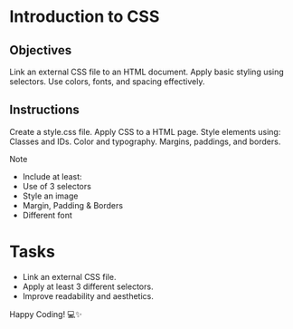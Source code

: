 # Introduction to CSS

## Objectives
Link an external CSS file to an HTML document.
Apply basic styling using selectors.
Use colors, fonts, and spacing effectively.

## Instructions

Create a style.css file.
Apply CSS to a HTML page.
Style elements using:
Classes and IDs.
Color and typography.
Margins, paddings, and borders.

>[!NOTE]
>  - Include at least:
>  - Use of 3 selectors
>  - Style an image
>  - Margin, Padding & Borders
>  - Different font

# Tasks
 - Link an external CSS file.
 - Apply at least 3 different selectors.
 - Improve readability and aesthetics.

Happy Coding! 💻✨
<!DOCTYPE html>
<html lang="en">
    <head>
        <style>
            #p-main{
                color:blue;
                font-style: oblique;
                font-size: 20px;

            }
            img{
                border:5px;
                border-radius: 3px;
                margin:150px;
                display:flexbox;
                margin:200px;
                padding: 30px;
            }

    </style>
        <meta name="viewport" content="width=device-width, initial-scale=1.0">
        <title>Data</title>
        <!--external styling/css-->
        <link rel="stylesheet" href="styles/style.css">
    </head>
    <body>
            <p id="p-main">This is such a cute image</p>
            <img src="https://images.pexels.com/photos/31350735/pexels-photo-31350735.jpeg?auto=compress&cs=tinysrgb&w=1260&h=750&dpr=2">
            <a class="google-link" href="https://google.com">Go to google</a>
        </body>
        

</html>
 
